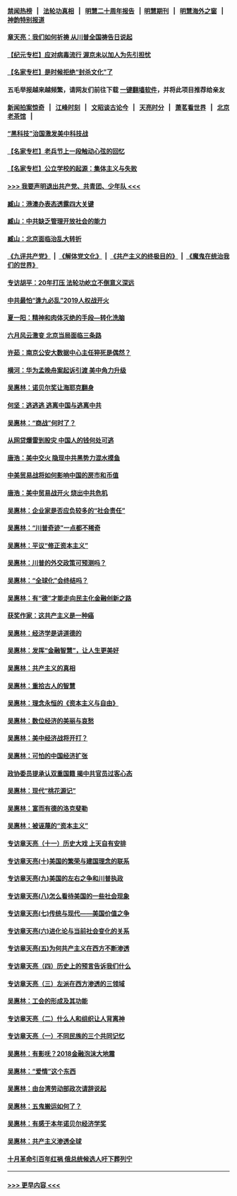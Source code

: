 #### [禁闻热榜](热点新闻.md?=0)  &nbsp;&nbsp;|&nbsp;&nbsp; [法轮功真相](https://github.com/gfw-breaker/truth/blob/master/README.md?=0) &nbsp;&nbsp;|&nbsp;&nbsp; [明慧二十周年报告](https://github.com/gfw-breaker/mh-reports/blob/master/README.md?=0) &nbsp;&nbsp;|&nbsp;&nbsp;[明慧期刊](https://github.com/gfw-breaker/mh-qikan) &nbsp;&nbsp;|&nbsp;&nbsp; [明慧海外之窗](https://github.com/gfw-breaker/mh-news/blob/master/README.md?=0) &nbsp;&nbsp;|&nbsp;&nbsp; [神韵特别报道](https://github.com/gfw-breaker/mh-news/blob/master/shenyun.md?=0)
#### [章天亮：我们如何祈祷 从川普全国祷告日说起](../pages/nsc423/n11944627.md?t=03162331) 
#### [【纪元专栏】应对病毒流行 渥京未以加人为先引担忧](../pages/nsc423/n11875714.md?t=03162331) 
#### [【名家专栏】是时候拒绝“封杀文化”了](../pages/nsc423/n11814093.md?t=03162331) 
#### 五毛举报越来越频繁，请网友们前往下载 [一键翻墙软件](https://github.com/gfw-breaker/ssr-accounts)，并将此项目推荐给亲友
#### [新闻拍案惊奇](https://github.com/gfw-breaker/banned-news/blob/master/pages/link4.md) &nbsp;&nbsp;|&nbsp;&nbsp; [江峰时刻](https://github.com/gfw-breaker/banned-news/blob/master/pages/link4.md) &nbsp;&nbsp;|&nbsp;&nbsp; [文昭谈古论今](https://github.com/gfw-breaker/banned-news/blob/master/pages/link4.md) &nbsp;&nbsp;|&nbsp;&nbsp; [天亮时分](https://github.com/gfw-breaker/banned-news/blob/master/pages/link4.md) &nbsp;&nbsp;|&nbsp;&nbsp; [萧茗看世界](https://github.com/gfw-breaker/banned-news/blob/master/pages/link4.md) &nbsp;&nbsp;|&nbsp;&nbsp; [北京老茶馆](https://github.com/gfw-breaker/banned-news/blob/master/pages/link4.md) &nbsp;&nbsp;|&nbsp;&nbsp; 
#### [“黑科技”治国激发美中科技战](../pages/nsc423/n11638056.md?t=03162331) 
#### [【名家专栏】老兵节上一段触动心弦的回忆](../pages/nsc423/n11646016.md?t=03162331) 
#### [【名家专栏】公立学校的起源：集体主义与失败](../pages/nsc423/n11601833.md?t=03162331) 
#### [>>> 我要声明退出共产党、共青团、少年队 <<<](https://github.com/begood0513/goodnews/blob/master/quit/letter.md) 
#### [臧山：港澳办表态透露四大关键](../pages/nsc423/n11421628.md?t=03162331) 
#### [臧山：中共缺乏管理开放社会的能力](../pages/nsc423/n11407457.md?t=03162331) 
#### [臧山：北京面临治乱大转折](../pages/nsc423/n11406895.md?t=03162331) 
#### [《九评共产党》](https://github.com/begood0513/9ping.md/blob/master/README.md) &nbsp;|&nbsp; [《解体党文化》](../../../../jtdwh.md/blob/master/README.md)  &nbsp;|&nbsp; [《共产主义的终极目的》](../../../../gczydzjmd.md/blob/master/README.md) &nbsp;|&nbsp; [《魔鬼在统治我们的世界》](../../../../mgztzwmdsj.md/blob/master/README.md) 
#### [专访胡平：20年打压 法轮功屹立不倒意义深远](../pages/nsc423/n11398800.md?t=03162331) 
#### [中共最怕“逢九必乱”2019人权战开火](../pages/nsc423/n11385248.md?t=03162331) 
#### [夏一阳：精神和肉体灭绝的手段—转化洗脑](../pages/nsc423/n11368250.md?t=03162331) 
#### [六月风云激变 北京当局面临三条路](../pages/nsc423/n11313668.md?t=03162331) 
#### [许茹：南京公安大数据中心主任猝死是偶然？](../pages/nsc423/n11064744.md?t=03162331) 
#### [横河：华为孟晚舟案起诉引渡 美中角力升级](../pages/nsc423/n11027230.md?t=03162331) 
#### [吴惠林：诺贝尔奖让海耶克翻身](../pages/nsc423/n10890049.md?t=03162331) 
#### [何坚：逃逃逃 逃离中国与逃离中共](../pages/nsc423/n10592891.md?t=03162331) 
#### [吴惠林：“商战”何时了？](../pages/nsc423/n10573558.md?t=03162331) 
#### [从网贷爆雷到股灾 中国人的钱何处可逃](../pages/nsc423/n10572800.md?t=03162331) 
#### [唐浩：美中交火 隐现中共黑势力混水摸鱼](../pages/nsc423/n10544040.md?t=03162331) 
#### [中美贸易战将如何影响中国的房市和币值](../pages/nsc423/n10543697.md?t=03162331) 
#### [唐浩：美中贸易战开火 烧出中共危机](../pages/nsc423/n10540126.md?t=03162331) 
#### [吴惠林：企业家是否应负较多的“社会责任”](../pages/nsc423/n10535022.md?t=03162331) 
#### [吴惠林：“川普奇迹”一点都不稀奇](../pages/nsc423/n10512808.md?t=03162331) 
#### [吴惠林：平议“修正资本主义”](../pages/nsc423/n10495724.md?t=03162331) 
#### [吴惠林：川普的外交政策可预测吗？](../pages/nsc423/n10462387.md?t=03162331) 
#### [吴惠林：“全球化”会终结吗？](../pages/nsc423/n10452838.md?t=03162331) 
#### [吴惠林：有“德”才能走向民主化金融创新之路](../pages/nsc423/n10432292.md?t=03162331) 
#### [获奖作家：这共产主义是一种癌](../pages/nsc423/n10431541.md?t=03162331) 
#### [吴惠林：经济学是讲道德的](../pages/nsc423/n10398014.md?t=03162331) 
#### [吴惠林：发挥“金融智慧”，让人生更美好](../pages/nsc423/n10375019.md?t=03162331) 
#### [吴惠林：共产主义的真相](../pages/nsc423/n10351394.md?t=03162331) 
#### [吴惠林：重拾古人的智慧](../pages/nsc423/n10337691.md?t=03162331) 
#### [吴惠林：理念永恒的《资本主义与自由》](../pages/nsc423/n10316274.md?t=03162331) 
#### [吴惠林：数位经济的美丽与哀愁](../pages/nsc423/n10292946.md?t=03162331) 
#### [吴惠林：美中经济战将开打？](../pages/nsc423/n10258825.md?t=03162331) 
#### [吴惠林：可怕的中国经济扩张](../pages/nsc423/n10219147.md?t=03162331) 
#### [政协委员提承认双重国籍 揭中共官员过客心态](../pages/nsc423/n10208809.md?t=03162331) 
#### [吴惠林：现代“桃花源记”](../pages/nsc423/n10185234.md?t=03162331) 
#### [吴惠林：富而有德的洛克斐勒](../pages/nsc423/n10142264.md?t=03162331) 
#### [吴惠林：被诬蔑的“资本主义”](../pages/nsc423/n10124816.md?t=03162331) 
#### [专访章天亮（十一）历史大戏 上天自有安排](../pages/nsc423/n10094905.md?t=03162331) 
#### [专访章天亮(十)美国的繁荣与建国理念的联系](../pages/nsc423/n10094899.md?t=03162331) 
#### [专访章天亮(九)美国的左右之争和川普执政](../pages/nsc423/n10094889.md?t=03162331) 
#### [专访章天亮(八)怎么看待美国的一些社会现象](../pages/nsc423/n10094857.md?t=03162331) 
#### [专访章天亮(七)传统与现代——美国价值之争](../pages/nsc423/n10093140.md?t=03162331) 
#### [专访章天亮(六)进化论与当前社会变化的关系](../pages/nsc423/n10092036.md?t=03162331) 
#### [专访章天亮(五)为何共产主义在西方不断渗透](../pages/nsc423/n10083620.md?t=03162331) 
#### [专访章天亮（四）历史上的预言告诉我们什么](../pages/nsc423/n10083606.md?t=03162331) 
#### [专访章天亮（三）左派在西方渗透的三领域](../pages/nsc423/n10081115.md?t=03162331) 
#### [吴惠林：工会的形成及其功能](../pages/nsc423/n10080633.md?t=03162331) 
#### [专访章天亮（二）什么人和组织让人背离神](../pages/nsc423/n10076637.md?t=03162331) 
#### [专访章天亮（一）不同民族的三个共同记忆](../pages/nsc423/n10074188.md?t=03162331) 
#### [吴惠林：有影呒？2018金融泡沫大地震](../pages/nsc423/n10040534.md?t=03162331) 
#### [吴惠林：“爱情”这个东西](../pages/nsc423/n10019423.md?t=03162331) 
#### [吴惠林：由台湾劳动部政次请辞说起](../pages/nsc423/n9979679.md?t=03162331) 
#### [吴惠林：五鬼搬运如何了？](../pages/nsc423/n9925338.md?t=03162331) 
#### [吴惠林：有感于本年诺贝尔经济学奖](../pages/nsc423/n9871883.md?t=03162331) 
#### [吴惠林：共产主义渗透全球](../pages/nsc423/n9812748.md?t=03162331) 
#### [十月革命引百年红祸 俄总统候选人吁下葬列宁](../pages/nsc423/n9810182.md?t=03162331) 

----
#### [ >>> 更早内容 <<< ](../indexes/nsc423-earlier.md)
